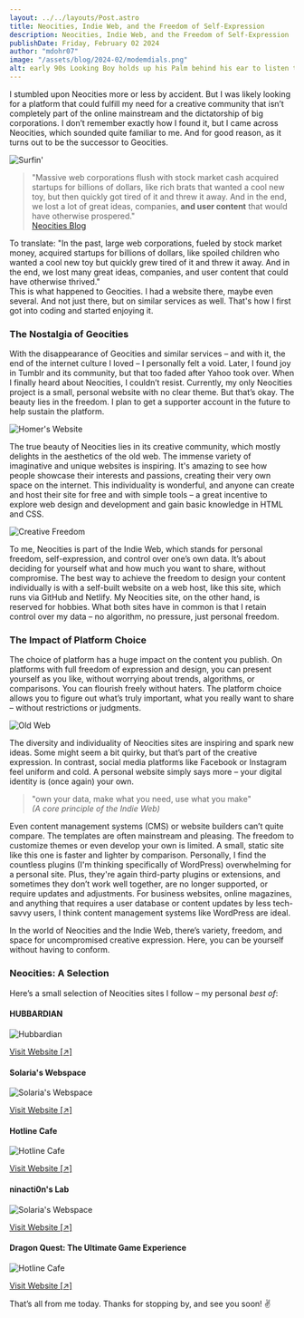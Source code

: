 ```yaml
---
layout: ../../layouts/Post.astro
title: Neocities, Indie Web, and the Freedom of Self-Expression
description: Neocities, Indie Web, and the Freedom of Self-Expression
publishDate: Friday, February 02 2024
author: "mdohr07"
image: "/assets/blog/2024-02/modemdials.png"
alt: early 90s Looking Boy holds up his Palm behind his ear to listen to the modem dialing
---
```

I stumbled upon Neocities more or less by accident. But I was likely looking for a platform that could fulfill my need for a creative community that isn’t completely part of the online mainstream and the dictatorship of big corporations. I don’t remember exactly how I found it, but I came across Neocities, which sounded quite familiar to me. And for good reason, as it turns out to be the successor to Geocities.

![Surfin'](https://media.giphy.com/media/v1.Y2lkPTc5MGI3NjExc3o3M3BwZHdpaHlza3N2OHpmMHJzemIyY2htNzdwcnF0ZmYybHdqbCZlcD12MV9pbnRlcm5hbF9naWZfYnlfaWQmY3Q9Zw/WQD6NEEsVTvxK/giphy.gif)

> "Massive web corporations flush with stock market cash acquired startups for billions of dollars, like rich brats that wanted a cool new toy, but then quickly got tired of it and threw it away. And in the end, we lost a lot of great ideas, companies, **and user content** that would have otherwise prospered."  
[Neocities Blog](https://blog.neocities.org/blog/2013/05/28/making-the-web-fun-again)

To translate: "In the past, large web corporations, fueled by stock market money, acquired startups for billions of dollars, like spoiled children who wanted a cool new toy but quickly grew tired of it and threw it away. And in the end, we lost many great ideas, companies, and user content that could have otherwise thrived."  
This is what happened to Geocities. I had a website there, maybe even several. And not just there, but on similar services as well. That's how I first got into coding and started enjoying it.

### The Nostalgia of Geocities

With the disappearance of Geocities and similar services – and with it, the end of the internet culture I loved – I personally felt a void. Later, I found joy in Tumblr and its community, but that too faded after Yahoo took over. When I finally heard about Neocities, I couldn’t resist. Currently, my only Neocities project is a small, personal website with no clear theme. But that’s okay. The beauty lies in the freedom. I plan to get a supporter account in the future to help sustain the platform.

![Homer's Website](https://media.giphy.com/media/v1.Y2lkPTc5MGI3NjExMjB6aG9mNHZ3NW14bzVuZ2p5ZjcxNnY4YjM2anUzeHpiOTQ1aHAzeSZlcD12MV9pbnRlcm5hbF9naWZfYnlfaWQmY3Q9Zw/fJKG1UTK7k64w/giphy.gif)

The true beauty of Neocities lies in its creative community, which mostly delights in the aesthetics of the old web. The immense variety of imaginative and unique websites is inspiring. It's amazing to see how people showcase their interests and passions, creating their very own space on the internet. This individuality is wonderful, and anyone can create and host their site for free and with simple tools – a great incentive to explore web design and development and gain basic knowledge in HTML and CSS.

![Creative Freedom](https://media.giphy.com/media/v1.Y2lkPTc5MGI3NjExenZta2NnNWw5czV6dnRraGZzYWswc2h4dTF0bWd2bHA2c21lcXNhOCZlcD12MV9pbnRlcm5hbF9naWZfYnlfaWQmY3Q9Zw/xzJWJnR9Au3Fm/giphy.gif)

To me, Neocities is part of the Indie Web, which stands for personal freedom, self-expression, and control over one’s own data. It’s about deciding for yourself what and how much you want to share, without compromise. The best way to achieve the freedom to design your content individually is with a self-built website on a web host, like this site, which runs via GitHub and Netlify. My Neocities site, on the other hand, is reserved for hobbies. What both sites have in common is that I retain control over my data – no algorithm, no pressure, just personal freedom.

### The Impact of Platform Choice

The choice of platform has a huge impact on the content you publish. On platforms with full freedom of expression and design, you can present yourself as you like, without worrying about trends, algorithms, or comparisons. You can flourish freely without haters. The platform choice allows you to figure out what’s truly important, what you really want to share – without restrictions or judgments.

![Old Web](https://media.giphy.com/media/v1.Y2lkPTc5MGI3NjExZGluemZxejBpcTcwMTRiZTB1M2R3azJuMjZyODNneTQ1cjJvY2VpdSZlcD12MV9pbnRlcm5hbF9naWZfYnlfaWQmY3Q9Zw/XgIVSU9pm9qrV5mGYf/giphy.gif)

The diversity and individuality of Neocities sites are inspiring and spark new ideas. Some might seem a bit quirky, but that’s part of the creative expression. In contrast, social media platforms like Facebook or Instagram feel uniform and cold. A personal website simply says more – your digital identity is (once again) your own.

> "own your data, make what you need, use what you make"  
*(A core principle of the Indie Web)*

Even content management systems (CMS) or website builders can’t quite compare. The templates are often mainstream and pleasing. The freedom to customize themes or even develop your own is limited. A small, static site like this one is faster and lighter by comparison. Personally, I find the countless plugins (I'm thinking specifically of WordPress) overwhelming for a personal site. Plus, they're again third-party plugins or extensions, and sometimes they don’t work well together, are no longer supported, or require updates and adjustments. For business websites, online magazines, and anything that requires a user database or content updates by less tech-savvy users, I think content management systems like WordPress are ideal.

In the world of Neocities and the Indie Web, there’s variety, freedom, and space for uncompromised creative expression. Here, you can be yourself without having to conform.

### Neocities: A Selection
Here’s a small selection of Neocities sites I follow – my personal *best of*:

#### HUBBARDIAN
![Hubbardian](https://neocities.org/site_screenshots/18/87/hubbardian/scribble/duality.html.540x405.webp)

[Visit Website [↗]](https://hubbardian.neocities.org)

#### Solaria's Webspace
![Solaria's Webspace](https://neocities.org/site_screenshots/32/19/solaria/index.html.540x405.webp)

[Visit Website [↗]](https://solaria.neocities.org)

#### Hotline Cafe
![Hotline Cafe](https://neocities.org/site_screenshots/25/59/hotlinecafe/index.html.540x405.webp)

[Visit Website [↗]](https://hotlinecafe.com)

#### ninacti0n's Lab
![Solaria's Webspace](https://neocities.org/site_screenshots/29/13/ninacti0n/main_page.html.540x405.webp)

[Visit Website [↗]](https://ninacti0n.neocities.org/main_page)

#### Dragon Quest: The Ultimate Game Experience
![Hotline Cafe](https://neocities.org/site_screenshots/57/39/dragonquest/index.html.540x405.webp)

[Visit Website [↗]](https://dragonquest.neocities.org/)

That’s all from me today. Thanks for stopping by, and see you soon! ✌️
